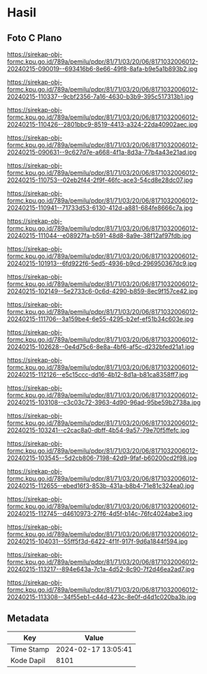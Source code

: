 # Hasil

## Foto C Plano

https://sirekap-obj-formc.kpu.go.id/789a/pemilu/pdpr/81/71/03/20/06/8171032006012-20240215-090019--693416b6-8e66-49f8-8afa-b9e5a1b893b2.jpg

https://sirekap-obj-formc.kpu.go.id/789a/pemilu/pdpr/81/71/03/20/06/8171032006012-20240215-110337--9cbf2356-7a16-4630-b3b9-395c517313b1.jpg

https://sirekap-obj-formc.kpu.go.id/789a/pemilu/pdpr/81/71/03/20/06/8171032006012-20240215-110426--2801bbc9-8519-4413-a324-22da40902aec.jpg

https://sirekap-obj-formc.kpu.go.id/789a/pemilu/pdpr/81/71/03/20/06/8171032006012-20240215-090631--9c627d7e-a668-4f1a-8d3a-77b4a43e21ad.jpg

https://sirekap-obj-formc.kpu.go.id/789a/pemilu/pdpr/81/71/03/20/06/8171032006012-20240215-110753--02eb2f44-2f9f-46fc-ace3-54cd8e28dc07.jpg

https://sirekap-obj-formc.kpu.go.id/789a/pemilu/pdpr/81/71/03/20/06/8171032006012-20240215-110941--71733d53-6130-412d-a881-684fe8666c7a.jpg

https://sirekap-obj-formc.kpu.go.id/789a/pemilu/pdpr/81/71/03/20/06/8171032006012-20240215-111044--e08927fa-b591-48d8-8a9e-38f12af97fdb.jpg

https://sirekap-obj-formc.kpu.go.id/789a/pemilu/pdpr/81/71/03/20/06/8171032006012-20240215-101913--6fd922f6-5ed5-4936-b9cd-296950367dc9.jpg

https://sirekap-obj-formc.kpu.go.id/789a/pemilu/pdpr/81/71/03/20/06/8171032006012-20240215-102149--5e2733c6-0c6d-4290-b859-8ec9f157ce42.jpg

https://sirekap-obj-formc.kpu.go.id/789a/pemilu/pdpr/81/71/03/20/06/8171032006012-20240215-111706--3a159be4-6e55-4295-b2ef-ef51b34c603e.jpg

https://sirekap-obj-formc.kpu.go.id/789a/pemilu/pdpr/81/71/03/20/06/8171032006012-20240215-102628--0e4d75c6-8e8a-4bf6-af5c-d232bfed21a1.jpg

https://sirekap-obj-formc.kpu.go.id/789a/pemilu/pdpr/81/71/03/20/06/8171032006012-20240215-112126--e5c15ccc-dd16-4b12-8d1a-b81ca8358ff7.jpg

https://sirekap-obj-formc.kpu.go.id/789a/pemilu/pdpr/81/71/03/20/06/8171032006012-20240215-103108--c3c03c72-3963-4d90-96ad-95be59b2738a.jpg

https://sirekap-obj-formc.kpu.go.id/789a/pemilu/pdpr/81/71/03/20/06/8171032006012-20240215-103241--c2cac8a0-dbff-4b54-9a57-79e70f5ffefc.jpg

https://sirekap-obj-formc.kpu.go.id/789a/pemilu/pdpr/81/71/03/20/06/8171032006012-20240215-103545--5d2cb806-7198-42d9-9faf-b60200cd2f98.jpg

https://sirekap-obj-formc.kpu.go.id/789a/pemilu/pdpr/81/71/03/20/06/8171032006012-20240215-112655--ebed16f3-853b-431a-b8b4-71e81c324ea0.jpg

https://sirekap-obj-formc.kpu.go.id/789a/pemilu/pdpr/81/71/03/20/06/8171032006012-20240215-112745--d4610973-27f6-4d5f-b14c-76fc4024abe3.jpg

https://sirekap-obj-formc.kpu.go.id/789a/pemilu/pdpr/81/71/03/20/06/8171032006012-20240215-104031--55ff5f3d-6422-4f1f-917f-9d6a1844f594.jpg

https://sirekap-obj-formc.kpu.go.id/789a/pemilu/pdpr/81/71/03/20/06/8171032006012-20240215-113217--894e643a-7c1a-4d52-8c90-7f2d46ea2ad7.jpg

https://sirekap-obj-formc.kpu.go.id/789a/pemilu/pdpr/81/71/03/20/06/8171032006012-20240215-113308--34f55eb1-c44d-423c-8e0f-d4d1c020ba3b.jpg


## Metadata

| Key        | Value               |
| ---------- | ------------------- |
| Time Stamp | 2024-02-17 13:05:41 |
| Kode Dapil | 8101                |



